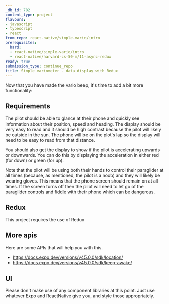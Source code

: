 ```yaml
---
_db_id: 782
content_type: project
flavours:
- javascript
- typescript
- react
from_repo: react-native/simple-vario/intro
prerequisites:
  hard:
  - react-native/simple-vario/intro
  - react-native/harvard-cs-50-m/11-async-redux
ready: true
submission_type: continue_repo
title: Simple variometer - data display with Redux
---
```


Now that you have made the vario beep, it's time to add a bit more functionality:

## Requirements

The pilot should be able to glance at their phone and quickly see information about their position, speed and heading. The display should be very easy to read and it should be high contrast because the pilot will likely be outside in the sun. The phone will be on the plot's lap so the display will need to be easy to read from that distance.

You should also get the display to show if the pilot is accelerating upwards or downwards. You can do this by displaying the acceleration in either red (for down) or green (for up).

Note that the pilot will be using both their hands to control their paraglider at all times (because, as mentioned, the pilot is a noob) and they will likely be wearing gloves. This means that the phone screen should remain on at all times. If the screen turns off then the pilot will need to let go of the paraglider controls and fiddle with their phone which can be dangerous.

## Redux 

This project requires the use of Redux

## More apis

Here are some APIs that will help you with this.

- https://docs.expo.dev/versions/v45.0.0/sdk/location/
- https://docs.expo.dev/versions/v45.0.0/sdk/keep-awake/

## UI

Please don't make use of any component libraries at this point. Just use whatever Expo and ReactNative give you, and style those appropriately.